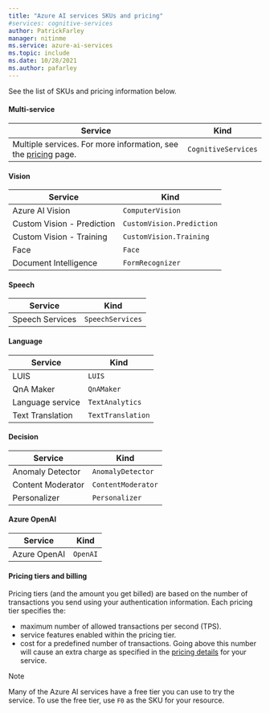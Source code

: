 ```yaml
---
title: "Azure AI services SKUs and pricing"
#services: cognitive-services
author: PatrickFarley
manager: nitinme
ms.service: azure-ai-services
ms.topic: include
ms.date: 10/28/2021
ms.author: pafarley
---
```


See the list of SKUs and pricing information below. 

#### Multi-service

| Service     | Kind    |
|-------------|------------|
| Multiple services. For more information, see the [pricing](https://azure.microsoft.com/pricing/details/cognitive-services/) page.            | `CognitiveServices`     |


#### Vision

| Service    | Kind    |
|------------|---------|
| Azure AI Vision            | `ComputerVision`          |
| Custom Vision - Prediction | `CustomVision.Prediction` |
| Custom Vision - Training   | `CustomVision.Training`   |
| Face                       | `Face`                    |
| Document Intelligence            | `FormRecognizer`          |

#### Speech

| Service            | Kind                 |
|--------------------|----------------------|
| Speech Services    | `SpeechServices`     |

#### Language

| Service            | Kind                |
|--------------------|---------------------|
| LUIS               | `LUIS`              |
| QnA Maker          | `QnAMaker`          |
| Language service   | `TextAnalytics`     |
| Text Translation   | `TextTranslation`   |

#### Decision

| Service           | Kind               |
|-------------------|--------------------|
| Anomaly Detector  | `AnomalyDetector`  |
| Content Moderator | `ContentModerator` |
| Personalizer      | `Personalizer`     |

#### Azure OpenAI

| Service           | Kind               |
|-------------------|--------------------|
| Azure OpenAI      | `OpenAI`           |

#### Pricing tiers and billing

Pricing tiers (and the amount you get billed) are based on the number of transactions you send using your authentication information. Each pricing tier specifies the:
* maximum number of allowed transactions per second (TPS).
* service features enabled within the pricing tier.
* cost for a predefined number of transactions. Going above this number will cause an extra charge as specified in the [pricing details](https://azure.microsoft.com/pricing/details/cognitive-services/custom-vision-service/) for your service.

> [!NOTE]
> Many of the Azure AI services have a free tier you can use to try the service. To use the free tier, use `F0` as the SKU for your resource.
